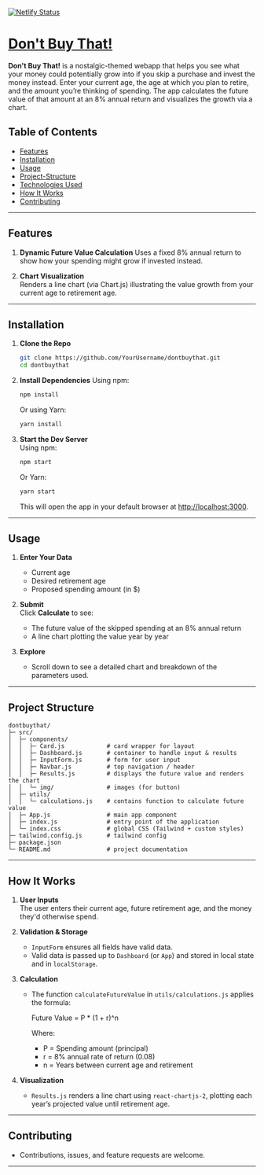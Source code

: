 [![Netlify Status](https://api.netlify.com/api/v1/badges/6fbf7b0b-f850-45ab-9083-212098598e4f/deploy-status)](https://app.netlify.com/sites/dontbuythat/deploys)
 
 # [Don't Buy That!](https://www.dontbuythat.org)

 **Don't Buy That!** is a nostalgic-themed webapp that helps you see what your money could potentially grow into if you skip a purchase and invest the money instead. Enter your current age, the age at which you plan to retire, and the amount you’re thinking of spending. The app calculates the future value of that amount at an 8% annual return and visualizes the growth via a chart.
 
 ## Table of Contents
 
 - [Features](#features)
 - [Installation](#installation)
 - [Usage](#usage)
 - [Project-Structure](#project-structure)
 - [Technologies Used](#technologies-used)
 - [How It Works](#how-it-works)
 - [Contributing](#contributing)

 --- 

 ## Features

 1. **Dynamic Future Value Calculation** 
    Uses a fixed 8% annual return to show how your spending might grow if invested instead. 

 2. **Chart Visualization**  
    Renders a line chart (via Chart.js) illustrating the value growth from your current age to retirement age.
    
 --- 

 ## Installation 

 1. **Clone the Repo** 
    ```bash
    git clone https://github.com/YourUsername/dontbuythat.git 
    cd dontbuythat 
    ``` 

 2. **Install Dependencies** 
    Using npm: 
    ```bash 
    npm install
    ``` 
    Or using Yarn:
    ```bash
    yarn install 
    ``` 

 3. **Start the Dev Server**  
    Using npm: 
    ```bash 
    npm start 
    ``` 
    Or Yarn: 
    ```bash 
    yarn start 
    ``` 
    This will open the app in your default browser at [http://localhost:3000](http://localhost:3000). 

 --- 

 ## Usage 

 1. **Enter Your Data**  
    - Current age  
    - Desired retirement age  
    - Proposed spending amount (in $)

 2. **Submit**  
    Click **Calculate** to see: 
    - The future value of the skipped spending at an 8% annual return  
    - A line chart plotting the value year by year 
 
 3. **Explore**  
    - Scroll down to see a detailed chart and breakdown of the parameters used. 
 
 --- 
 
 ## Project Structure 
 
 ``` 
 dontbuythat/ 
 ├─ src/ 
 │  ├─ components/ 
 │  │  ├─ Card.js            # card wrapper for layout 
 │  │  ├─ Dashboard.js       # container to handle input & results 
 │  │  ├─ InputForm.js       # form for user input
 │  │  ├─ Navbar.js          # top navigation / header 
 │  │  ├─ Results.js         # displays the future value and renders the chart 
 │  │  └─ img/               # images (for button)
 │  ├─ utils/ 
 │  │  └─ calculations.js    # contains function to calculate future value 
 │  ├─ App.js                # main app component 
 │  ├─ index.js              # entry point of the application 
 │  └─ index.css             # global CSS (Tailwind + custom styles) 
 ├─ tailwind.config.js       # tailwind config
 ├─ package.json 
 └─ README.md                # project documentation
 ``` 
 --- 
 
 ## How It Works 
 
 1. **User Inputs**  
    The user enters their current age, future retirement age, and the money they'd otherwise spend. 
 
 2. **Validation & Storage**  
    - `InputForm` ensures all fields have valid data. 
    - Valid data is passed up to `Dashboard` (or `App`) and stored in local state and in `localStorage`. 
 
 3. **Calculation**  
    - The function `calculateFutureValue` in `utils/calculations.js` applies the formula: 

      Future Value = P * (1 + r)^n 
     
      Where: 
      - P = Spending amount (principal)  
      - r = 8% annual rate of return (0.08)  
      - n = Years between current age and retirement  
 
 4. **Visualization**  
    - `Results.js` renders a line chart using `react-chartjs-2`, plotting each year’s projected value until retirement age.

 --- 
 
 ## Contributing
   - Contributions, issues, and feature requests are welcome.
 --- 
